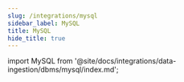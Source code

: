 ```yaml
---
slug: /integrations/mysql
sidebar_label: MySQL
title: MySQL
hide_title: true
---
```


import MySQL from '@site/docs/integrations/data-ingestion/dbms/mysql/index.md';

<MySQL/>
